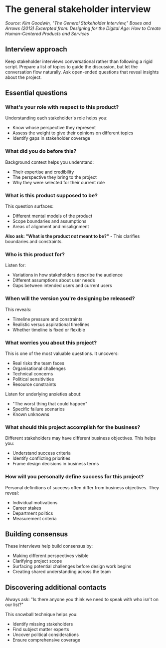 # The general stakeholder interview

_Source: Kim Goodwin, "The General Stakeholder Interview," Boxes and Arrows (2013)_
_Excerpted from: Designing for the Digital Age: How to Create Human-Centered Products and Services_

## Interview approach

Keep stakeholder interviews conversational rather than following a rigid script. Prepare a list of topics to guide the discussion, but let the conversation flow naturally. Ask open-ended questions that reveal insights about the project.

## Essential questions

### What's your role with respect to this product?

Understanding each stakeholder's role helps you:
- Know whose perspective they represent
- Assess the weight to give their opinions on different topics
- Identify gaps in stakeholder coverage

### What did you do before this?

Background context helps you understand:
- Their expertise and credibility
- The perspective they bring to the project
- Why they were selected for their current role

### What is this product supposed to be?

This question surfaces:
- Different mental models of the product
- Scope boundaries and assumptions
- Areas of alignment and misalignment

**Also ask: "What is the product _not_ meant to be?"** - This clarifies boundaries and constraints.

### Who is this product for?

Listen for:
- Variations in how stakeholders describe the audience
- Different assumptions about user needs
- Gaps between intended users and current users

### When will the version you're designing be released?

This reveals:
- Timeline pressure and constraints
- Realistic versus aspirational timelines
- Whether timeline is fixed or flexible

### What worries you about this project?

This is one of the most valuable questions. It uncovers:
- Real risks the team faces
- Organisational challenges
- Technical concerns
- Political sensitivities
- Resource constraints

Listen for underlying anxieties about:
- "The worst thing that could happen"
- Specific failure scenarios
- Known unknowns

### What should this project accomplish for the business?

Different stakeholders may have different business objectives. This helps you:
- Understand success criteria
- Identify conflicting priorities
- Frame design decisions in business terms

### How will you personally define success for this project?

Personal definitions of success often differ from business objectives. They reveal:
- Individual motivations
- Career stakes
- Department politics
- Measurement criteria

## Building consensus

These interviews help build consensus by:
- Making different perspectives visible
- Clarifying project scope
- Surfacing potential challenges before design work begins
- Creating shared understanding across the team

## Discovering additional contacts

Always ask: "Is there anyone you think we need to speak with who isn't on our list?"

This snowball technique helps you:
- Identify missing stakeholders
- Find subject matter experts
- Uncover political considerations
- Ensure comprehensive coverage
